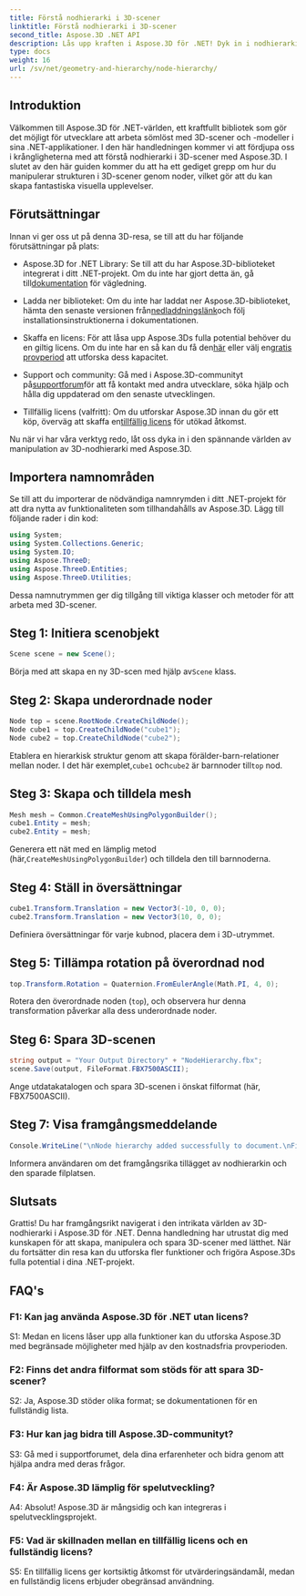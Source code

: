```yaml
---
title: Förstå nodhierarki i 3D-scener
linktitle: Förstå nodhierarki i 3D-scener
second_title: Aspose.3D .NET API
description: Lås upp kraften i Aspose.3D för .NET! Dyk in i nodhierarkimanipulation med denna steg-för-steg-guide. Skapa fantastiska 3D-scener utan ansträngning.
type: docs
weight: 16
url: /sv/net/geometry-and-hierarchy/node-hierarchy/
---
```

## Introduktion

Välkommen till Aspose.3D för .NET-världen, ett kraftfullt bibliotek som gör det möjligt för utvecklare att arbeta sömlöst med 3D-scener och -modeller i sina .NET-applikationer. I den här handledningen kommer vi att fördjupa oss i krångligheterna med att förstå nodhierarki i 3D-scener med Aspose.3D. I slutet av den här guiden kommer du att ha ett gediget grepp om hur du manipulerar strukturen i 3D-scener genom noder, vilket gör att du kan skapa fantastiska visuella upplevelser.

## Förutsättningar

Innan vi ger oss ut på denna 3D-resa, se till att du har följande förutsättningar på plats:

-  Aspose.3D for .NET Library: Se till att du har Aspose.3D-biblioteket integrerat i ditt .NET-projekt. Om du inte har gjort detta än, gå till[dokumentation](https://reference.aspose.com/3d/net/) för vägledning.

-  Ladda ner biblioteket: Om du inte har laddat ner Aspose.3D-biblioteket, hämta den senaste versionen från[nedladdningslänk](https://releases.aspose.com/3d/net/)och följ installationsinstruktionerna i dokumentationen.

-  Skaffa en licens: För att låsa upp Aspose.3Ds fulla potential behöver du en giltig licens. Om du inte har en så kan du få den[här](https://purchase.aspose.com/buy) eller välj en[gratis provperiod](https://releases.aspose.com/) att utforska dess kapacitet.

-  Support och community: Gå med i Aspose.3D-communityt på[supportforum](https://forum.aspose.com/c/3d/18)för att få kontakt med andra utvecklare, söka hjälp och hålla dig uppdaterad om den senaste utvecklingen.

-  Tillfällig licens (valfritt): Om du utforskar Aspose.3D innan du gör ett köp, överväg att skaffa en[tillfällig licens](https://purchase.aspose.com/temporary-license/) för utökad åtkomst.

Nu när vi har våra verktyg redo, låt oss dyka in i den spännande världen av manipulation av 3D-nodhierarki med Aspose.3D.

## Importera namnområden

Se till att du importerar de nödvändiga namnrymden i ditt .NET-projekt för att dra nytta av funktionaliteten som tillhandahålls av Aspose.3D. Lägg till följande rader i din kod:

```csharp
using System;
using System.Collections.Generic;
using System.IO;
using Aspose.ThreeD;
using Aspose.ThreeD.Entities;
using Aspose.ThreeD.Utilities;
```

Dessa namnutrymmen ger dig tillgång till viktiga klasser och metoder för att arbeta med 3D-scener.

## Steg 1: Initiera scenobjekt

```csharp
Scene scene = new Scene();
```

 Börja med att skapa en ny 3D-scen med hjälp av`Scene` klass.

## Steg 2: Skapa underordnade noder

```csharp
Node top = scene.RootNode.CreateChildNode();
Node cube1 = top.CreateChildNode("cube1");
Node cube2 = top.CreateChildNode("cube2");
```

 Etablera en hierarkisk struktur genom att skapa förälder-barn-relationer mellan noder. I det här exemplet,`cube1` och`cube2` är barnnoder till`top` nod.

## Steg 3: Skapa och tilldela mesh

```csharp
Mesh mesh = Common.CreateMeshUsingPolygonBuilder();
cube1.Entity = mesh;
cube2.Entity = mesh;
```

 Generera ett nät med en lämplig metod (här,`CreateMeshUsingPolygonBuilder`) och tilldela den till barnnoderna.

## Steg 4: Ställ in översättningar

```csharp
cube1.Transform.Translation = new Vector3(-10, 0, 0);
cube2.Transform.Translation = new Vector3(10, 0, 0);
```

Definiera översättningar för varje kubnod, placera dem i 3D-utrymmet.

## Steg 5: Tillämpa rotation på överordnad nod

```csharp
top.Transform.Rotation = Quaternion.FromEulerAngle(Math.PI, 4, 0);
```

Rotera den överordnade noden (`top`), och observera hur denna transformation påverkar alla dess underordnade noder.

## Steg 6: Spara 3D-scenen

```csharp
string output = "Your Output Directory" + "NodeHierarchy.fbx";
scene.Save(output, FileFormat.FBX7500ASCII);
```

Ange utdatakatalogen och spara 3D-scenen i önskat filformat (här, FBX7500ASCII).

## Steg 7: Visa framgångsmeddelande

```csharp
Console.WriteLine("\nNode hierarchy added successfully to document.\nFile saved at " + output);
```

Informera användaren om det framgångsrika tillägget av nodhierarkin och den sparade filplatsen.

## Slutsats

Grattis! Du har framgångsrikt navigerat i den intrikata världen av 3D-nodhierarki i Aspose.3D för .NET. Denna handledning har utrustat dig med kunskapen för att skapa, manipulera och spara 3D-scener med lätthet. När du fortsätter din resa kan du utforska fler funktioner och frigöra Aspose.3Ds fulla potential i dina .NET-projekt.

## FAQ's

### F1: Kan jag använda Aspose.3D för .NET utan licens?

S1: Medan en licens låser upp alla funktioner kan du utforska Aspose.3D med begränsade möjligheter med hjälp av den kostnadsfria provperioden.

### F2: Finns det andra filformat som stöds för att spara 3D-scener?

S2: Ja, Aspose.3D stöder olika format; se dokumentationen för en fullständig lista.

### F3: Hur kan jag bidra till Aspose.3D-communityt?

S3: Gå med i supportforumet, dela dina erfarenheter och bidra genom att hjälpa andra med deras frågor.

### F4: Är Aspose.3D lämplig för spelutveckling?

A4: Absolut! Aspose.3D är mångsidig och kan integreras i spelutvecklingsprojekt.

### F5: Vad är skillnaden mellan en tillfällig licens och en fullständig licens?

S5: En tillfällig licens ger kortsiktig åtkomst för utvärderingsändamål, medan en fullständig licens erbjuder obegränsad användning.